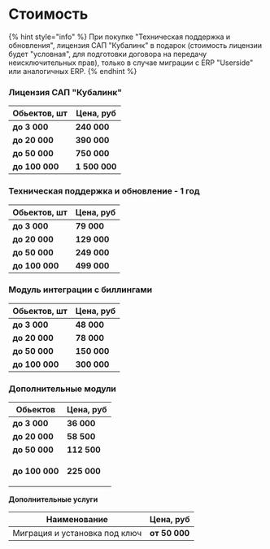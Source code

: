 # Стоимость

{% hint style="info" %}
При покупке "Техническая поддержка и обновления", лицензия САП "Кубалинк" в подарок (стоимость лицензии будет "условная", для подготовки договора на передачу неисключительных прав), только в случае миграции с ERP "Userside" или аналогичных ERP.
{% endhint %}

### **Лицензия САП "Кубалинк"**

<table data-view="cards"><thead><tr><th>Обьектов, шт</th><th>Цена, руб</th></tr></thead><tbody><tr><td><strong>до 3 000</strong></td><td><strong>240 000</strong></td></tr><tr><td><strong>до 20 000</strong> </td><td><strong>390 000</strong></td></tr><tr><td><strong>до 50 000</strong> </td><td><strong>750 000</strong></td></tr><tr><td><strong>до 100 000</strong></td><td><strong>1 500 000</strong></td></tr></tbody></table>

### **Техническая поддержка и обновление - 1 год**

<table data-view="cards"><thead><tr><th>Обьектов, шт</th><th>Цена, руб</th></tr></thead><tbody><tr><td><strong>до 3 000</strong></td><td><strong>79 000</strong></td></tr><tr><td><strong>до 20 000</strong></td><td><strong>129 000</strong></td></tr><tr><td><strong>до 50 000</strong></td><td><strong>249 000</strong></td></tr><tr><td><strong>до 100 000</strong></td><td><strong>499 000</strong></td></tr></tbody></table>

### &#x20;**Модуль интеграции с биллингами**

<table data-view="cards"><thead><tr><th>Обьектов, шт</th><th>Цена, руб</th></tr></thead><tbody><tr><td><strong>до 3 000</strong></td><td><strong>48 000</strong> </td></tr><tr><td><strong>до 20 000</strong></td><td><strong>78 000</strong> </td></tr><tr><td><strong>до 50 000</strong></td><td><strong>150 000</strong> </td></tr><tr><td><strong>до 100 000</strong></td><td><strong>300 000</strong></td></tr></tbody></table>

### **Дополнительные модули**

<table data-view="cards"><thead><tr><th>Обьектов</th><th>Цена, руб</th></tr></thead><tbody><tr><td><strong>до 3 000</strong></td><td><strong>36 000</strong> </td></tr><tr><td><strong>до 20 000</strong></td><td><strong>58 500</strong> </td></tr><tr><td><strong>до 50 000</strong></td><td><strong>112 500</strong> </td></tr><tr><td><strong>до 100 000</strong></td><td><p><strong>225 000</strong> </p><p> </p></td></tr></tbody></table>

**Дополнительные услуги**

<table data-view="cards"><thead><tr><th>Наименование</th><th>Цена, руб</th></tr></thead><tbody><tr><td>Миграция и установка под ключ</td><td><strong>от 50 000</strong></td></tr></tbody></table>
